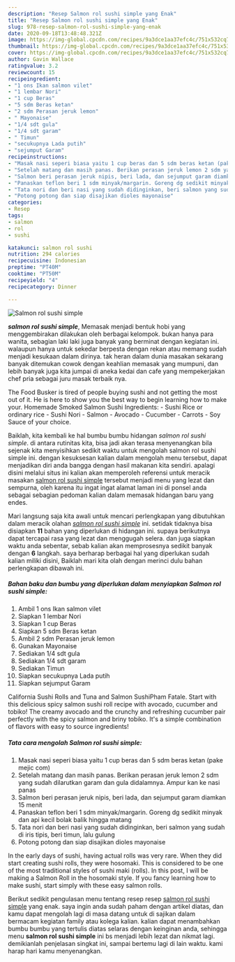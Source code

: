 ```yaml
---
description: "Resep Salmon rol sushi simple yang Enak"
title: "Resep Salmon rol sushi simple yang Enak"
slug: 978-resep-salmon-rol-sushi-simple-yang-enak
date: 2020-09-18T13:48:48.321Z
image: https://img-global.cpcdn.com/recipes/9a3dce1aa37efc4c/751x532cq70/salmon-rol-sushi-simple-foto-resep-utama.jpg
thumbnail: https://img-global.cpcdn.com/recipes/9a3dce1aa37efc4c/751x532cq70/salmon-rol-sushi-simple-foto-resep-utama.jpg
cover: https://img-global.cpcdn.com/recipes/9a3dce1aa37efc4c/751x532cq70/salmon-rol-sushi-simple-foto-resep-utama.jpg
author: Gavin Wallace
ratingvalue: 3.2
reviewcount: 15
recipeingredient:
- "1 ons Ikan salmon vilet"
- "1 lembar Nori"
- "1 cup Beras"
- "5 sdm Beras ketan"
- "2 sdm Perasan jeruk lemon"
- " Mayonaise"
- "1/4 sdt gula"
- "1/4 sdt garam"
- " Timun"
- "secukupnya Lada putih"
- "sejumput Garam"
recipeinstructions:
- "Masak nasi seperi biasa yaitu 1 cup beras dan 5 sdm beras ketan (pake mejic com)"
- "Setelah matang dan masih panas. Berikan perasan jeruk lemon 2 sdm yang sudah dilarutkan garam dan gula didalamnya. Ampur kan ke nasi panas"
- "Salmon beri perasan jeruk nipis, beri lada, dan sejumput garam diamkan 15 menit"
- "Panaskan teflon beri 1 sdm minyak/margarin. Goreng dg sedikit minyak dan api kecil bolak balik hingga matang"
- "Tata nori dan beri nasi yang sudah didinginkan, beri salmon yang sudah di iris tipis, beri timun, lalu gulung"
- "Potong potong dan siap disajikan dioles mayonaise"
categories:
- Resep
tags:
- salmon
- rol
- sushi

katakunci: salmon rol sushi 
nutrition: 294 calories
recipecuisine: Indonesian
preptime: "PT40M"
cooktime: "PT50M"
recipeyield: "4"
recipecategory: Dinner

---
```



![Salmon rol sushi simple](https://img-global.cpcdn.com/recipes/9a3dce1aa37efc4c/751x532cq70/salmon-rol-sushi-simple-foto-resep-utama.jpg)

<b><i>salmon rol sushi simple</i></b>, Memasak menjadi bentuk hobi yang menggembirakan dilakukan oleh berbagai kelompok. bukan hanya para wanita, sebagian laki laki juga banyak yang berminat dengan kegiatan ini. walaupun hanya untuk sekedar berpesta dengan rekan atau memang sudah menjadi kesukaan dalam dirinya. tak heran dalam dunia masakan sekarang banyak ditemukan cowok dengan keahlian memasak yang mumpuni, dan lebih banyak juga kita jumpai di aneka kedai dan cafe yang mempekerjakan chef pria sebagai juru masak terbaik nya.

The Food Busker is tired of people buying sushi and not getting the most out of it. He is here to show you the best way to begin learning how to make your. Homemade Smoked Salmon Sushi Ingredients: - Sushi Rice or ordinary rice - Sushi Nori - Salmon - Avocado - Cucumber - Carrots - Soy Sauce of your choice.

Baiklah, kita kembali ke hal bumbu bumbu hidangan <i>salmon rol sushi simple</i>. di antara rutinitas kita, bisa jadi akan terasa menyenangkan bila sejenak kita menyisihkan sedikit waktu untuk mengolah salmon rol sushi simple ini. dengan kesuksesan kalian dalam mengolah menu tersebut, dapat menjadikan diri anda bangga dengan hasil makanan kita sendiri. apalagi disini melalui situs ini kalian akan memperoleh referensi untuk meracik masakan <u>salmon rol sushi simple</u> tersebut menjadi menu yang lezat dan sempurna, oleh karena itu ingat ingat alamat laman ini di ponsel anda sebagai sebagian pedoman kalian dalam memasak hidangan baru yang endes.


Mari langsung saja kita awali untuk mencari perlengkapan yang dibutuhkan dalam meracik olahan <u><i>salmon rol sushi simple</i></u> ini. setidak tidaknya bisa disiapkan <b>11</b> bahan yang diperlukan di hidangan ini. supaya berikutnya dapat tercapai rasa yang lezat dan menggugah selera. dan juga siapkan waktu anda sebentar, sebab kalian akan memprosesnya sedikit banyak dengan <b>6</b> langkah. saya berharap berbagai hal yang diperlukan sudah kalian miliki disini, Baiklah mari kita olah dengan merinci dulu bahan perlengkapan dibawah ini.

<!--inarticleads1-->

##### Bahan baku dan bumbu yang diperlukan dalam menyiapkan Salmon rol sushi simple:

1. Ambil 1 ons Ikan salmon vilet
1. Siapkan 1 lembar Nori
1. Siapkan 1 cup Beras
1. Siapkan 5 sdm Beras ketan
1. Ambil 2 sdm Perasan jeruk lemon
1. Gunakan  Mayonaise
1. Sediakan 1/4 sdt gula
1. Sediakan 1/4 sdt garam
1. Sediakan  Timun
1. Siapkan secukupnya Lada putih
1. Siapkan sejumput Garam


California Sushi Rolls and Tuna and Salmon SushiPham Fatale. Start with this delicious spicy salmon sushi roll recipe with avocado, cucumber and tobiko! The creamy avocado and the crunchy and refreshing cucumber pair perfectly with the spicy salmon and briny tobiko. It&#39;s a simple combination of flavors with easy to source ingredients! 

<!--inarticleads2-->

##### Tata cara mengolah Salmon rol sushi simple:

1. Masak nasi seperi biasa yaitu 1 cup beras dan 5 sdm beras ketan (pake mejic com)
1. Setelah matang dan masih panas. Berikan perasan jeruk lemon 2 sdm yang sudah dilarutkan garam dan gula didalamnya. Ampur kan ke nasi panas
1. Salmon beri perasan jeruk nipis, beri lada, dan sejumput garam diamkan 15 menit
1. Panaskan teflon beri 1 sdm minyak/margarin. Goreng dg sedikit minyak dan api kecil bolak balik hingga matang
1. Tata nori dan beri nasi yang sudah didinginkan, beri salmon yang sudah di iris tipis, beri timun, lalu gulung
1. Potong potong dan siap disajikan dioles mayonaise


In the early days of sushi, having actual rolls was very rare. When they did start creating sushi rolls, they were hosomaki. This is considered to be one of the most traditional styles of sushi maki (rolls). In this post, I will be making a Salmon Roll in the hosomaki style. If you fancy learning how to make sushi, start simply with these easy salmon rolls. 

Berikut sedikit pengulasan menu tentang resep resep <u>salmon rol sushi simple</u> yang enak. saya ingin anda sudah paham dengan artikel diatas, dan kamu dapat mengolah lagi di masa datang untuk di sajikan dalam bermacam kegiatan family atau kolega kalian. kalian dapat menambahkan bumbu bumbu yang tertulis diatas selaras dengan keinginan anda, sehingga menu <b>salmon rol sushi simple</b> ini bs menjadi lebih lezat dan nikmat lagi. demikianlah penjelasan singkat ini, sampai bertemu lagi di lain waktu. kami harap hari kamu menyenangkan.
